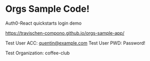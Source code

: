 # Orgs Sample Code!
Auth0-React quickstarts login demo

https://travischen-compono.github.io/orgs-sample-app/

Test User ACC: quentin@example.com
Test User PWD: Password!

Test Organization: coffee-club
